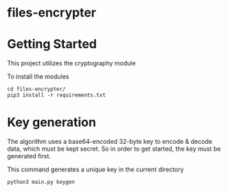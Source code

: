 # files-encrypter

# Getting Started
This project utilizes the cryptography module

To install the modules
```
cd files-encrypter/
pip3 install -r requirements.txt
```


# Key generation
The algorithm uses a base64-encoded 32-byte key to encode & decode data, which must be kept secret. 
So in order to get started, the key must be generated first.

This command generates a unique key in the current directory
```
python3 main.py keygen
```
